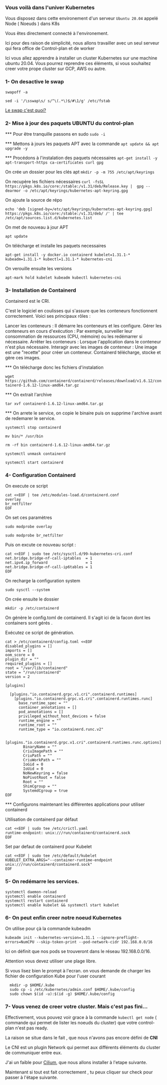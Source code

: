 ### Vous voilà dans l'univer Kubernetes

Vous disposez dans cette environement d'un serveur `Ubuntu 20.04` appelé Node ( Noeuds ) dans K8s

Vous êtes directement connecté à l'environement.

Ici pour des raison de simplicité, nous allons travailler avec un seul serveur qui fera office de Control-plan et de worker 

Ici vous allez apprendre à installer un cluster Kubernetes sur une machine ubuntu 20.04. 
Vous pourrez reprendre ces éléments, si vous souhaitez creer votre prope cluster sur GCP, AWS ou autre. 

### 1- On desactive le swap 

`swapoff -a`

`sed -i '/\sswap\s/ s/^\(.*\)$/#\1/g' /etc/fstab`

[Le swap c'est quoi?](https://fr.wikipedia.org/wiki/Espace_d%27%C3%A9change#:~:text=L'espace%20d'%C3%A9change%2C,se%20trouvent%20en%20m%C3%A9moire%20vive.)

### 2- Mise à jour des paquets UBUNTU du control-plan 

***  Pour être tranquille passons en sudo `sudo -i `

***  Mettons à jours les paquets APT avec la commande `apt update && apt upgrade -y`

***  Procédons à l'instalation des paquets nécessaires `apt-get install -y apt-transport-https ca-certificates curl gpg`

On crée un dossier pour les clés apt `mkdir -p -m 755 /etc/apt/keyrings`

On recupère les fichiers nécessaires `curl -fsSL https://pkgs.k8s.io/core:/stable:/v1.31/deb/Release.key |  gpg --dearmor -o /etc/apt/keyrings/kubernetes-apt-keyring.gpg`

On ajoute la source de répo

`echo 'deb [signed-by=/etc/apt/keyrings/kubernetes-apt-keyring.gpg] https://pkgs.k8s.io/core:/stable:/v1.31/deb/ /' | tee /etc/apt/sources.list.d/kubernetes.list`

On met de nouveau à jour APT 

`apt update`

On télécharge et installe les paquets necessaires 

`apt-get install -y docker.io containerd kubelet=1.31.1-* kubeadm=1.31.1-* kubectl=1.31.1-* kubernetes-cni`

On verouille ensuite les versions 

`apt-mark hold kubelet kubeadm kubectl kubernetes-cni`

### 3- Installation de Containerd 

Containerd est le CRI. 

C'est le logiciel en coulisses qui s'assure que les conteneurs fonctionnent correctement. Voici ses principaux rôles :

Lancer les conteneurs : Il démarre les conteneurs et les configure.
Gérer les conteneurs en cours d'exécution : Par exemple, surveiller leur consommation de ressources (CPU, mémoire) ou les redémarrer si nécessaire.
Arrêter les conteneurs : Lorsque l'application dans le conteneur n'est plus nécessaire.
Interagir avec les images de conteneur : Une image est une "recette" pour créer un conteneur. Containerd télécharge, stocke et gère ces images.

*** On télécharge donc les fichiers d'instalation 

`wget https://github.com/containerd/containerd/releases/download/v1.6.12/containerd-1.6.12-linux-amd64.tar.gz`

*** On extrait l'archive 

`tar xvf containerd-1.6.12-linux-amd64.tar.gz`

*** On arrete le service, on copie le binaire puis on supprime l'archive avant de redemarer le service.

`systemctl stop containerd`

`mv bin/* /usr/bin`

`rm -rf bin containerd-1.6.12-linux-amd64.tar.gz`

`systemctl unmask containerd`

`systemctl start containerd`

### 4- Configuration Containerd

On execute ce script 

```
cat <<EOF | tee /etc/modules-load.d/containerd.conf
overlay
br_netfilter
EOF
```

On set ces paramètres 

`sudo modprobe overlay`

`sudo modprobe br_netfilter`

Puis on excute ce nouveau script :

```
cat <<EOF | sudo tee /etc/sysctl.d/99-kubernetes-cri.conf
net.bridge.bridge-nf-call-iptables  = 1
net.ipv4.ip_forward                 = 1
net.bridge.bridge-nf-call-ip6tables = 1
EOF
```

On recharge la configuration system 

`sudo sysctl --system`

On crée ensuite le dossier 

`mkdir -p /etc/containerd`

On génère le config.toml de containerd. Il s'agit ici de la facon dont les containers sont gérés .

Exécutez ce script de génération.

```
cat > /etc/containerd/config.toml <<EOF
disabled_plugins = []
imports = []
oom_score = 0
plugin_dir = ""
required_plugins = []
root = "/var/lib/containerd"
state = "/run/containerd"
version = 2

[plugins]

  [plugins."io.containerd.grpc.v1.cri".containerd.runtimes]
    [plugins."io.containerd.grpc.v1.cri".containerd.runtimes.runc]
      base_runtime_spec = ""
      container_annotations = []
      pod_annotations = []
      privileged_without_host_devices = false
      runtime_engine = ""
      runtime_root = ""
      runtime_type = "io.containerd.runc.v2"

      [plugins."io.containerd.grpc.v1.cri".containerd.runtimes.runc.options]
        BinaryName = ""
        CriuImagePath = ""
        CriuPath = ""
        CriuWorkPath = ""
        IoGid = 0
        IoUid = 0
        NoNewKeyring = false
        NoPivotRoot = false
        Root = ""
        ShimCgroup = ""
        SystemdCgroup = true
EOF
```

*** Configurons maintenant les différentes applications pour utiliser containerd


Utilisation de containerd par défaut 

```
cat <<EOF | sudo tee /etc/crictl.yaml
runtime-endpoint: unix:///run/containerd/containerd.sock
EOF
```

Set par defaut de containerd pour Kubelet

```
cat <<EOF | sudo tee /etc/default/kubelet
KUBELET_EXTRA_ARGS="--container-runtime-endpoint unix:///run/containerd/containerd.sock"
EOF

```

### 5- On redémarre les services.

```
systemctl daemon-reload
systemctl enable containerd
systemctl restart containerd
systemctl enable kubelet && systemctl start kubelet

```

### 6- On peut enfin creer notre noeud Kubernetes 

On utilise pour çà 
la commande kubeadm 

`kubeadm init --kubernetes-version=1.31.1 --ignore-preflight-errors=NumCPU --skip-token-print --pod-network-cidr 192.168.0.0/16`

Ici on définit que nos pods se trouveront dans le réseau 192.168.0.0/16. 

Attention vous devez utiliser une plage libre. 

Si vous lisez bien le prompt à l'ecran. on vous demande de charger les fichier de configuration Kube pour l'user courant

```
  mkdir -p $HOME/.kube
  sudo cp -i /etc/kubernetes/admin.conf $HOME/.kube/config
  sudo chown $(id -u):$(id -g) $HOME/.kube/config

  ```

### 7- Vous venez de creer votre cluster. Mais c'est pas fini...

Effectivement, 
vous pouvez voir grace à la commande 
`kubectl get node`
( commande qui permet de lister les noeuds du cluster) que votre control-plan n'est pas ready. 

La raison se situe dans le fait , que nous n'avons pas encore défini de **CNI** 

Le CNI est un plugin Network qui permet aux différents éléments du cluster de communiquer entre eux. 

J'ai un faible pour [Cilium](https://cilium.io/), que nous allons installer à l'etape suivante. 

Maintenant si tout est fait correctement , tu peux cliquer sur check pour passer à l'étape suivante. 




